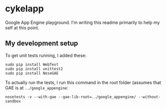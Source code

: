 cykelapp
========

Google App Engine playground. I'm writing this readme primarily to help my self at this point.

My development setup
--------------------

To get unit tests running, I added these:

```
sudo pip install WebTest
sudo pip install unittest2
sudo pip install NoseGAE
```

To actually run the tests, I run this command in the root folder (assumes that GAE is at `../google_appengine`:

```nosetests -v --with-gae --gae-lib-root=../google_appengine/ --without-sandbox```
